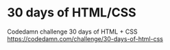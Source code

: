 # 30 days of HTML/CSS
 Codedamn challenge 30 days of HTML + CSS  
 https://codedamn.com/challenge/30-days-of-html-css
